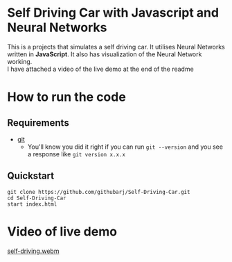# Self Driving Car with Javascript and Neural Networks

This is a projects that simulates a self driving car. It utilises Neural Networks written
in **JavaScript**. It also has visualization of the Neural Network working.  
I have attached a video of the live demo at the end of the readme
# How to run the code
## Requirements

- [git](https://git-scm.com/book/en/v2/Getting-Started-Installing-Git)
  - You'll know you did it right if you can run `git --version` and you see a response like `git version x.x.x`
## Quickstart

```
git clone https://github.com/githubarj/Self-Driving-Car.git
cd Self-Driving-Car
start index.html
```
# Video of live demo
[self-driving.webm](https://user-images.githubusercontent.com/85483196/179779732-77b530fd-9c13-4475-aef2-2d1d0ff549c5.webm)
